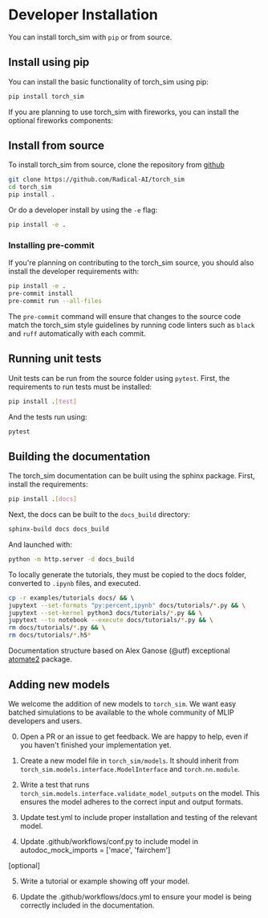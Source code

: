 # Developer Installation

You can install torch_sim with `pip` or from source.

## Install using pip

You can install the basic functionality of torch_sim using pip:

```bash
pip install torch_sim
```

If you are planning to use torch_sim with fireworks, you can install the optional
fireworks components:

## Install from source

To install torch_sim from source, clone the repository from [github](https://github.com/Radical-AI/torch-sim)

```bash
git clone https://github.com/Radical-AI/torch_sim
cd torch_sim
pip install .
```

Or do a developer install by using the `-e` flag:

```bash
pip install -e .
```

### Installing pre-commit

If you're planning on contributing to the torch_sim source, you should also install
the developer requirements with:

```bash
pip install -e .
pre-commit install
pre-commit run --all-files
```

The `pre-commit` command will ensure that changes to the source code match the
torch_sim style guidelines by running code linters such as `black` and `ruff` automatically with each commit.

## Running unit tests

Unit tests can be run from the source folder using `pytest`. First, the requirements
to run tests must be installed:

```bash
pip install .[test]
```

And the tests run using:

```bash
pytest
```

## Building the documentation

The torch_sim documentation can be built using the sphinx package. First, install the requirements:

```bash
pip install .[docs]
```

Next, the docs can be built to the `docs_build` directory:

```bash
sphinx-build docs docs_build
```

And launched with:

```bash
python -m http.server -d docs_build
```

To locally generate the tutorials, they must be copied to the docs folder,
converted to `.ipynb` files, and executed.
```bash
cp -r examples/tutorials docs/ && \ 
jupytext --set-formats "py:percent,ipynb" docs/tutorials/*.py && \
jupytext --set-kernel python3 docs/tutorials/*.py && \
jupytext --to notebook --execute docs/tutorials/*.py && \
rm docs/tutorials/*.py && \
rm docs/tutorials/*.h5*
```

Documentation structure based on Alex Ganose (@utf) exceptional
[atomate2](https://materialsproject.github.io/atomate2/) package.

## Adding new models

We welcome the addition of new models to `torch_sim`. We want
easy batched simulations to be available to the whole community
of MLIP developers and users.

0. Open a PR or an issue to get feedback. We are happy to help,
even if you haven't finished your implementation yet.

1. Create a new model file in `torch_sim/models`. It should inherit
from `torch_sim.models.interface.ModelInterface` and `torch.nn.module`.

2. Write a test that runs `torch_sim.models.interface.validate_model_outputs`
on the model. This ensures the model adheres to the correct input and output formats.

3. Update test.yml to include proper installation and
testing of the relevant model.

4. Update .github/workflows/conf.py to include model in
autodoc_mock_imports = ['mace', 'fairchem']

[optional]

5. Write a tutorial or example showing off your model.

6. Update the .github/workflows/docs.yml to ensure your model
is being correctly included in the documentation.
